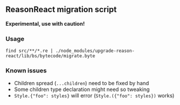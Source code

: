 ## ReasonReact migration script

**Experimental, use with caution!**

### Usage

```console
find src/**/*.re | ./node_modules/upgrade-reason-react/lib/bs/bytecode/migrate.byte
```

### Known issues

- Children spread (`...children`) need to be fixed by hand
- Some children type declaration might need so tweaking
- `Style.{"foo": styles}` will error (`Style.({"foo": styles})` works)
